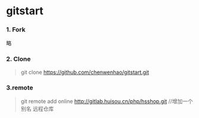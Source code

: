# gitstart
### 1. Fork 
略
### 2. Clone
> git clone  https://github.com/chenwenhao/gitstart.git

### 3.remote
> git remote add online http://gitlab.huisou.cn/php/hsshop.git   //增加一个别名 远程仓库


